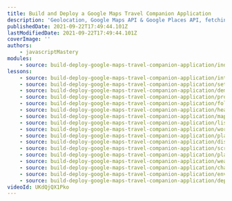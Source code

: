 ```yaml
---
title: Build and Deploy a Google Maps Travel Companion Application
description: 'Geolocation, Google Maps API & Google Places API, fetching API data based on the location, data filtering are just some features that make this Travel Advisor App the best Maps Application that you can currently find on YouTube'
publishedDate: 2021-09-22T17:49:44.101Z
lastModifiedDate: 2021-09-22T17:49:44.101Z
coverImage: ''
authors:
    - javascriptMastery
modules:
    - source: build-deploy-google-maps-travel-companion-application/index.md
lessons:
    - source: build-deploy-google-maps-travel-companion-application/intro.md
    - source: build-deploy-google-maps-travel-companion-application/setup.md
    - source: build-deploy-google-maps-travel-companion-application/demo.md
    - source: build-deploy-google-maps-travel-companion-application/project-setup.md
    - source: build-deploy-google-maps-travel-companion-application/folder-structure.md
    - source: build-deploy-google-maps-travel-companion-application/header.md
    - source: build-deploy-google-maps-travel-companion-application/map.md
    - source: build-deploy-google-maps-travel-companion-application/list.md
    - source: build-deploy-google-maps-travel-companion-application/working-apis.md
    - source: build-deploy-google-maps-travel-companion-application/place-card.md
    - source: build-deploy-google-maps-travel-companion-application/display-places-map.md
    - source: build-deploy-google-maps-travel-companion-application/scroll-places-filters.md
    - source: build-deploy-google-maps-travel-companion-application/places-search.md
    - source: build-deploy-google-maps-travel-companion-application/weather-api.md
    - source: build-deploy-google-maps-travel-companion-application/change-map-styles.md
    - source: build-deploy-google-maps-travel-companion-application/env.md
    - source: build-deploy-google-maps-travel-companion-application/deployment.md
videoId: UKdQjQX1Pko
---
```

